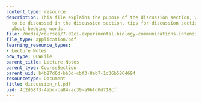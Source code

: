 ```yaml
---
content_type: resource
description: This file explains the pupose of the discussion section, what is going
  to be discussed in the discussion section, tips for discussion section and explains
  about hedging words.
file: /media/courses/7-02ci-experimental-biology-communications-intensive-spring-2005/4c2d58734abcca84ac39a9bfd0d718cf_discussion_nl.pdf
file_type: application/pdf
learning_resource_types:
- Lecture Notes
ocw_type: OCWFile
parent_title: Lecture Notes
parent_type: CourseSection
parent_uid: b4b27d6d-bb3d-cbf3-8eb7-1d36b5864694
resourcetype: Document
title: discussion_nl.pdf
uid: 4c2d5873-4abc-ca84-ac39-a9bfd0d718cf
---
```

